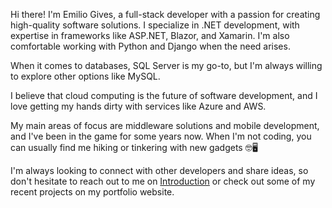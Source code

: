 Hi there! I'm Emilio Gives, a full-stack developer with a passion for creating high-quality software solutions. I specialize in .NET development, with expertise in frameworks like ASP.NET, Blazor, and Xamarin. I'm also comfortable working with Python and Django when the need arises.

When it comes to databases, SQL Server is my go-to, but I'm always willing to explore other options like MySQL. 

I believe that cloud computing is the future of software development, and I love getting my hands dirty with services like Azure and AWS.

My main areas of focus are middleware solutions and mobile development, and I've been in the game for some years now. When I'm not coding, you can usually find me hiking or tinkering with new gadgets 🤓🖥️

I'm always looking to connect with other developers and share ideas, so don't hesitate to reach out to me on <a href="doc:introduction" target="_blank">Introduction</a> or check out some of my recent projects on my portfolio website.
